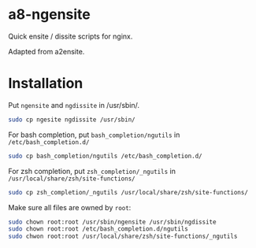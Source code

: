a8-ngensite
===========

Quick ensite / dissite scripts for nginx.

Adapted from a2ensite.

Installation
============

Put `ngensite` and `ngdissite` in /usr/sbin/.
```bash
sudo cp ngesite ngdissite /usr/sbin/
```

For bash completion, put `bash_completion/ngutils` in `/etc/bash_completion.d/`
```bash
sudo cp bash_completion/ngutils /etc/bash_completion.d/
```

For zsh completion, put `zsh_completion/_ngutils` in `/usr/local/share/zsh/site-functions/`
```bash
sudo cp zsh_completion/_ngutils /usr/local/share/zsh/site-functions/
```

Make sure all files are owned by `root`:

```bash
sudo chown root:root /usr/sbin/ngensite /usr/sbin/ngdissite
sudo chown root:root /etc/bash_completion.d/ngutils
sudo chwon root:root /usr/local/share/zsh/site-functions/_ngutils
```
